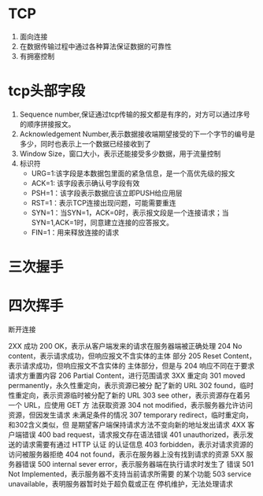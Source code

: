 # TCP
1. 面向连接
2. 在数据传输过程中通过各种算法保证数据的可靠性
3. 有拥塞控制

# tcp头部字段
1. Sequence number,保证通过tcp传输的报文都是有序的，对方可以通过序号的顺序拼接报文。
2. Acknowledgement Number,表示数据接收端期望接受的下一个字节的编号是多少，同时也表示上一个数据已经接收到了
3. Window Size，窗口大小，表示还能接受多少数据，用于流量控制
4. 标识符
    - URG=1:该字段是本数据包里面的紧急信息，是一个高优先级的报文
    - ACK=1: 该字段表示确认号字段有效
    - PSH=1：该字段表示数据应该立即PUSH给应用层
    - RST=1：表示TCP连接出现问题，可能需要重连
    - SYN=1：当SYN=1，ACK=0时，表示报文段是一个连接请求；当SYN=1,ACK=1时，同意建立连接的应答报文。
    - FIN=1：用来释放连接的请求

# 三次握手 


# 四次挥手
断开连接


2XX 成功
200 OK，表示从客户端发来的请求在服务器端被正确处理 204 No content，表示请求成功，但响应报文不含实体的主体 部分
205 Reset Content，表示请求成功，但响应报文不含实体的
主体部分，但是与 204 响应不同在于要求请求方重置内容 206 Partial Content，进行范围请求
3XX 重定向
301 moved permanently，永久性重定向，表示资源已被分 配了新的 URL
302 found，临时性重定向，表示资源临时被分配了新的 URL 303 see other，表示资源存在着另一个 URL，应使用 GET 方 法获取资源
304 not modified，表示服务器允许访问资源，但因发生请求 未满足条件的情况
307 temporary redirect，临时重定向，和302含义类似，但 是期望客户端保持请求方法不变向新的地址发出请求
4XX 客户端错误
400 bad request，请求报文存在语法错误
401 unauthorized，表示发送的请求需要有通过 HTTP 认证 的认证信息
403 forbidden，表示对请求资源的访问被服务器拒绝
404 not found，表示在服务器上没有找到请求的资源
5XX 服务器错误
500 internal sever error，表示服务器端在执行请求时发生了 错误
501 Not Implemented，表示服务器不支持当前请求所需要 的某个功能
503 service unavailable，表明服务器暂时处于超负载或正在 停机维护，无法处理请求

